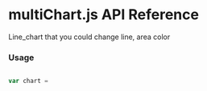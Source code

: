 # multiChart.js API Reference

Line_chart that you could change line, area color

### Usage

```javascript

var chart = 